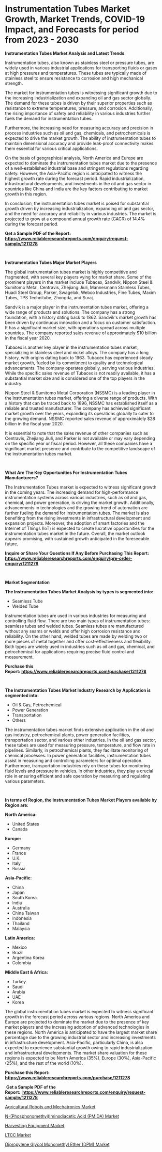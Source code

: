 <p><h1>Instrumentation Tubes Market Growth, Market Trends, COVID-19 Impact, and Forecasts for period from 2023 - 2030</h1></p><p><strong>Instrumentation Tubes Market Analysis and Latest Trends</strong></p>
<p><p>Instrumentation tubes, also known as stainless steel or pressure tubes, are widely used in various industrial applications for transporting fluids or gases at high pressures and temperatures. These tubes are typically made of stainless steel to ensure resistance to corrosion and high mechanical strength.</p><p>The market for instrumentation tubes is witnessing significant growth due to the increasing industrialization and expanding oil and gas sector globally. The demand for these tubes is driven by their superior properties such as resistance to extreme temperatures, pressure, and corrosion. Additionally, the rising importance of safety and reliability in various industries further fuels the demand for instrumentation tubes.</p><p>Furthermore, the increasing need for measuring accuracy and precision in process industries such as oil and gas, chemicals, and petrochemicals is expected to drive the market growth. The ability of instrumentation tubes to maintain dimensional accuracy and provide leak-proof connectivity makes them essential for various critical applications.</p><p>On the basis of geographical analysis, North America and Europe are expected to dominate the instrumentation tubes market due to the presence of a well-established industrial base and stringent regulations regarding safety. However, the Asia-Pacific region is anticipated to witness the highest growth rate during the forecast period. Rapid industrialization, infrastructural developments, and investments in the oil and gas sector in countries like China and India are the key factors contributing to market growth in this region.</p><p>In conclusion, the instrumentation tubes market is poised for substantial growth driven by increasing industrialization, expanding oil and gas sector, and the need for accuracy and reliability in various industries. The market is projected to grow at a compound annual growth rate (CAGR) of 14.4% during the forecast period.</p></p>
<p><strong>Get a Sample PDF of the Report:&nbsp; <a href="https://www.reliableresearchreports.com/enquiry/request-sample/1211278">https://www.reliableresearchreports.com/enquiry/request-sample/1211278</a></strong></p>
<p>&nbsp;</p>
<p><strong>Instrumentation Tubes Major Market Players</strong></p>
<p><p>The global instrumentation tubes market is highly competitive and fragmented, with several key players vying for market share. Some of the prominent players in the market include Tubacex, Sandvik, Nippon Steel & Sumitomo Metal, Centravis, Zhejiang Jiuli, Mannesmann Stainless Tubes, Huadi Steel Group, Parker, Swagelok, Webco Industries, Fine Tubes, Maxim Tubes, TPS Technitube, Zhongda, and Suraj.</p><p>Sandvik is a major player in the instrumentation tubes market, offering a wide range of products and solutions. The company has a strong foundation, with a history dating back to 1862. Sandvik's market growth has been driven by continuous innovation and a focus on customer satisfaction. It has a significant market size, with operations spread across multiple countries. The company reported sales revenue of approximately $10 billion in the fiscal year 2020.</p><p>Tubacex is another key player in the instrumentation tubes market, specializing in stainless steel and nickel alloys. The company has a long history, with origins dating back to 1963. Tubacex has experienced steady market growth, fueled by its commitment to quality and technological advancements. The company operates globally, serving various industries. While the specific sales revenue of Tubacex is not readily available, it has a substantial market size and is considered one of the top players in the industry.</p><p>Nippon Steel & Sumitomo Metal Corporation (NSSMC) is a leading player in the instrumentation tubes market, offering a diverse range of products. With a history that can be traced back to 1896, NSSMC has established itself as a reliable and trusted manufacturer. The company has achieved significant market growth over the years, expanding its operations globally to cater to the growing demand. NSSMC reported sales revenue of approximately $28 billion in the fiscal year 2020.</p><p>It is essential to note that the sales revenue of other companies such as Centravis, Zhejiang Jiuli, and Parker is not available or may vary depending on the specific year or fiscal period. However, all these companies have a significant market presence and contribute to the competitive landscape of the instrumentation tubes market.</p></p>
<p>&nbsp;</p>
<p><strong>What Are The Key Opportunities For Instrumentation Tubes Manufacturers?</strong></p>
<p><p>The Instrumentation Tubes market is expected to witness significant growth in the coming years. The increasing demand for high-performance instrumentation systems across various industries, such as oil and gas, chemical, and power generation, is driving the market growth. Additionally, advancements in technologies and the growing trend of automation are further fueling the demand for instrumentation tubes. The market is also benefiting from the rising investments in infrastructural development and expansion projects. Moreover, the adoption of smart factories and the Internet of Things (IoT) is expected to create lucrative opportunities for the instrumentation tubes market in the future. Overall, the market outlook appears promising, with sustained growth anticipated in the foreseeable future.</p></p>
<p><strong>Inquire or Share Your Questions If Any Before Purchasing This Report: <a href="https://www.reliableresearchreports.com/enquiry/pre-order-enquiry/1211278">https://www.reliableresearchreports.com/enquiry/pre-order-enquiry/1211278</a></strong></p>
<p>&nbsp;</p>
<p><strong>Market Segmentation</strong></p>
<p><strong>The Instrumentation Tubes Market Analysis by types is segmented into:</strong></p>
<p><ul><li>Seamless Tube</li><li>Welded Tube</li></ul></p>
<p><p>Instrumentation tubes are used in various industries for measuring and controlling fluid flow. There are two main types of instrumentation tubes: seamless tubes and welded tubes. Seamless tubes are manufactured without any seams or welds and offer high corrosion resistance and reliability. On the other hand, welded tubes are made by welding two or more pieces of metal together and offer cost-effectiveness and flexibility. Both types are widely used in industries such as oil and gas, chemical, and petrochemical for applications requiring precise fluid control and measurement.</p></p>
<p><strong>Purchase this Report:&nbsp;<a href="https://www.reliableresearchreports.com/purchase/1211278">https://www.reliableresearchreports.com/purchase/1211278</a></strong></p>
<p>&nbsp;</p>
<p><strong>The Instrumentation Tubes Market Industry Research by Application is segmented into:</strong></p>
<p><ul><li>Oil & Gas, Petrochemical</li><li>Power Generation</li><li>Transportation</li><li>Others</li></ul></p>
<p><p>The instrumentation tubes market finds extensive application in the oil and gas industry, petrochemical plants, power generation facilities, transportation sector, and various other industries. In the oil and gas sector, these tubes are used for measuring pressure, temperature, and flow rate in pipelines. Similarly, in petrochemical plants, they facilitate monitoring of chemical processes. In power generation facilities, instrumentation tubes assist in measuring and controlling parameters for optimal operation. Furthermore, transportation industries rely on these tubes for monitoring fluid levels and pressure in vehicles. In other industries, they play a crucial role in ensuring efficient and safe operation by measuring and regulating various parameters.</p></p>
<p>&nbsp;</p>
<p><strong>In terms of Region, the Instrumentation Tubes Market Players available by Region are:</strong></p>
<p>
    <p> <strong> North America: </strong>
        <ul>
            <li>United States</li>
            <li>Canada</li>
        </ul>
        </p> 
    <p> <strong> Europe: </strong>
        <ul>
            <li>Germany</li>
            <li>France</li>
            <li>U.K.</li>
            <li>Italy</li>
            <li>Russia</li>
        </ul>
        </p> 
    <p> <strong> Asia-Pacific: </strong>
        <ul>
            <li>China</li>
            <li>Japan</li>
            <li>South Korea</li>
            <li>India</li>
            <li>Australia</li>
            <li>China Taiwan</li>
            <li>Indonesia</li>
            <li>Thailand</li>
            <li>Malaysia</li>
        </ul>
        </p> 
    <p> <strong> Latin America: </strong>
        <ul>
            <li>Mexico</li>
            <li>Brazil</li>
            <li>Argentina Korea</li>
            <li>Colombia</li>
        </ul>
        </p> 
    <p> <strong> Middle East & Africa: </strong>
        <ul>
            <li>Turkey</li>
            <li>Saudi</li>
            <li>Arabia</li>
            <li>UAE</li>
            <li>Korea</li>
        </ul>
    </p>
    </p>
<p><p>The global instrumentation tubes market is expected to witness significant growth in the forecast period across various regions. North America and Europe are projected to dominate the market due to the presence of key market players and the increasing adoption of advanced technologies in these regions. North America is anticipated to have the largest market share percentage due to the growing industrial sector and increasing investments in infrastructure development. Asia-Pacific, particularly China, is also expected to experience substantial growth owing to rapid industrialization and infrastructural developments. The market share valuation for these regions is expected to be North America (35%), Europe (30%), Asia-Pacific (25%), and the rest of the world (10%).</p></p>
<p><strong>Purchase this Report: <a href="https://www.reliableresearchreports.com/purchase/1211278">https://www.reliableresearchreports.com/purchase/1211278</a></strong></p>
<p>&nbsp;<strong>Get a Sample PDF of the Report:&nbsp;&nbsp;<a href="https://www.reliableresearchreports.com/enquiry/request-sample/1211278">https://www.reliableresearchreports.com/enquiry/request-sample/1211278</a></strong></p>
<p><strong></strong></p>
<p><p><a href="https://github.com/maliyahmorrow6654/Market-Research-Report-List-1/blob/main/agricultural-robots-and-mechatronics-market.md">Agricultural Robots and Mechatronics Market</a></p><p><a href="https://www.linkedin.com/pulse/n-phosphonomethyliminodiacetic-acid-pmida-market-size-2023/">N-(Phosphonomethyl)Iminodiacetic Acid (PMIDA) Market</a></p><p><a href="https://github.com/deliacustodio40/Market-Research-Report-List-1/blob/main/harvesting-equipment-market.md">Harvesting Equipment Market</a></p><p><a href="https://medium.com/@once.sort.get/ltcc-market-size-growth-forecast-2023-2030-d0b3789b1d59">LTCC Market</a></p><p><a href="https://www.linkedin.com/pulse/dipropylene-glycol-monomethyl-ether-dpm-market-insights/">Dipropylene Glycol Monomethyl Ether (DPM) Market</a></p></p>
